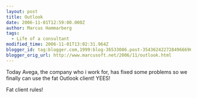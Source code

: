 ```yaml
---
layout: post
title: Outlook
date: 2006-11-01T12:59:00.000Z
author: Marcus Hammarberg
tags:
  - Life of a consultant
modified_time: 2006-11-01T13:02:31.964Z
blogger_id: tag:blogger.com,1999:blog-36533086.post-3543624227284966696
blogger_orig_url: http://www.marcusoft.net/2006/11/outlook.html
---
```


Today Avega, the company who i work for, has fixed some problems so we
finally can use the fat Outlook client! YEES!

Fat client rules!
